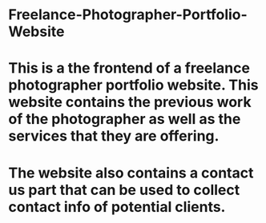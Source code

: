 # Freelance-Photographer-Portfolio-Website
# This is a the frontend of a freelance photographer portfolio website. This website contains the previous work of the photographer as well as the services that they are offering. 
# The website also contains a contact us part that can be used to collect contact info of potential clients.
